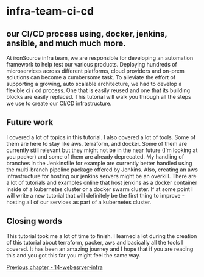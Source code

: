 # infra-team-ci-cd

## our CI/CD process using, docker, jenkins, ansible, and much much more.

At ironSource infra team, we are responsible for developing an automation framework to help test our various products.
Deploying hundreds of microservices across different platforms, cloud providers and on-prem solutions can become a cumbersome
task. To alleviate the effort of supporting a growing, auto scalable architecture, we had to develop a flexible ci / cd process. One that is easily reused and one that its building blocks are easily replaced. 
This tutorial will walk you through all the steps we use to create our CI/CD infrastructure. 

## Future work

I covered a lot of topics in this tutorial. I also covered a lot of tools. Some of them are here to stay like aws, terraform, and docker. 
Some of them are currently still relevant but they might not be in the near future (I'm looking at you packer)
and some of them are already deprecated. 
My handling of branches in the Jenkinsfile for example are currently better handled using the multi-branch pipeline package offered by Jenkins.
Also, creating an aws infrastructure for hosting our jenkins servers might be an overkill. 
There are a lot of tutorials and examples online that host jenkins as a docker container inside of a kubernetes cluster or a docker swarm cluster.
If at some point I will write a new tutorial that will definitely be the first thing to improve - hosting all of our services as part of a kubernetes cluster. 


## Closing words

This tutorial took me a lot of time to finish. 
I learned a lot during the creation of this tutorial about terraform, packer, aws and basically all the tools I covered. It has been an amazing journey and I hope that if you are
reading this and you got this far you might feel the same way.

[Previous chapter - 14-webesrver-infra](https://github.com/ironSource/ci-cd-from-scratch/tree/master/src/tutorial/14-webesrver-infra) 

